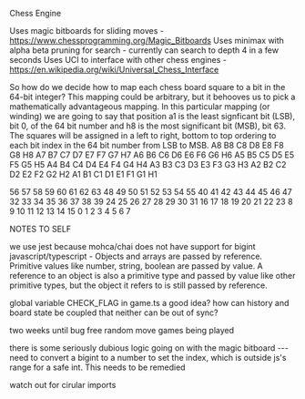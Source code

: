 

Chess Engine

Uses magic bitboards for sliding moves - https://www.chessprogramming.org/Magic_Bitboards
Uses minimax with alpha beta pruning for search - currently can search to depth 4 in a few seconds
Uses UCI to interface with other chess engines - https://en.wikipedia.org/wiki/Universal_Chess_Interface


So how do we decide how to map each chess board square to a bit in the 64-bit integer? This mapping could be arbitrary, but it behooves us to pick a mathematically advantageous mapping. In this particular mapping (or winding) we are going to say that position a1 is the least signficant bit (LSB), bit 0, of the 64 bit number and h8 is the most significant bit (MSB), bit 63. The squares will be assigned in a left to right, bottom to top ordering to each bit index in the 64 bit number from LSB to MSB.
A8 	B8 	C8 	D8 	E8 	F8 	G8 	H8
A7 	B7 	C7 	D7 	E7 	F7 	G7 	H7
A6 	B6 	C6 	D6 	E6 	F6 	G6 	H6
A5 	B5 	C5 	D5 	E5 	F5 	G5 	H5
A4 	B4 	C4 	D4 	E4 	F4 	G4 	H4
A3 	B3 	C3 	D3 	E3 	F3 	G3 	H3
A2 	B2 	C2 	D2 	E2 	F2 	G2 	H2
A1 	B1 	C1 	D1 	E1 	F1 	G1 	H1
	
56 	57 	58 	59 	60 	61 	62 	63
48 	49 	50 	51 	52 	53 	54 	55
40 	41 	42 	43 	44 	45 	46 	47
32 	33 	34 	35 	36 	37 	38 	39
24 	25 	26 	27 	28 	29 	30 	31
16 	17 	18 	19 	20 	21 	22 	23
8 	9 	10 	11 	12 	13 	14 	15
0 	1 	2 	3 	4 	5 	6 	7










NOTES TO SELF

we use jest because mohca/chai does not have support for bigint
javascript/typescript - Objects and arrays are passed by reference. Primitive values like number, string, boolean are passed by value. A reference to an object is also a primitive type and passed by value like other primitive types, but the object it refers to is still passed by reference.

global variable CHECK_FLAG in game.ts a good idea?
how can history and board state be coupled that neither can be out of sync?

two weeks until bug free random move games being played

there is some seriously dubious logic going on with the magic bitboard --- need to convert a bigint to a number to set the index, which is outside js's range for a safe int. This needs to be remedied

watch out for cirular imports